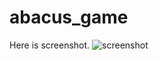 # abacus_game
Here is screenshot.
![screenshot](https://github.com/rebel0709/abacus_game/blob/master/screenshot.gif)
